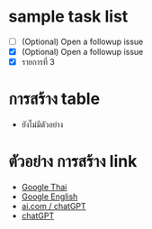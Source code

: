 # sample task list 
- [ ] \(Optional) Open a followup issue
- [X] \(Optional) Open a followup issue
- [X] รายการที่ 3 

# การสร้าง table 
- ยังไม่มีตัวอย่าง

# ตัวอย่าง การสร้าง link 
- [Google Thai ](https://www.google.co.th)
- [Google English ](https://www.google.com)
- [ai.com / chatGPT](https://ai.com)
- [chatGPT](https://chat.chatGPT.com)